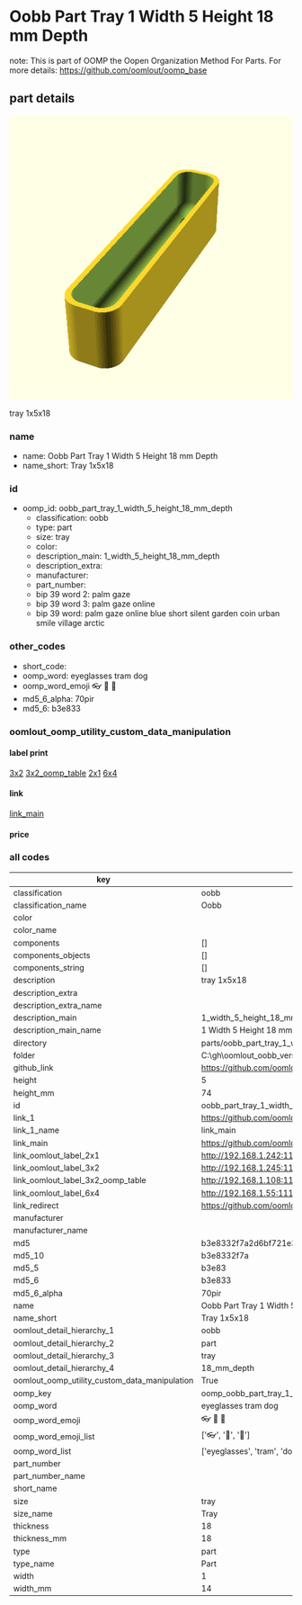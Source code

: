 # Oobb Part Tray 1 Width 5 Height 18 mm Depth  

note: This is part of OOMP the Oopen Organization Method For Parts. For more details: https://github.com/oomlout/oomp_base

##  part details
  

[![](3dpr.png)](3dpr.png)

tray 1x5x18



### name
* name: Oobb Part Tray 1 Width 5 Height 18 mm Depth
* name_short: Tray 1x5x18 
### id
* oomp_id: oobb_part_tray_1_width_5_height_18_mm_depth
  * classification: oobb
  * type: part
  * size: tray
  * color: 
  * description_main: 1_width_5_height_18_mm_depth
  * description_extra: 
  * manufacturer: 
  * part_number: 
  * bip 39 word 2: palm gaze
  * bip 39 word 3: palm gaze online
  * bip 39 word: palm gaze online blue short silent garden coin urban smile village arctic

### other_codes
* short_code: 
* oomp_word: eyeglasses tram dog
* oomp_word_emoji :eyeglasses: :tram: :dog:
* md5_6_alpha: 70pir
* md5_6: b3e833






### oomlout_oomp_utility_custom_data_manipulation
#### label print
[3x2](http://192.168.1.245:1112/?label=oomp%2070pir)
[3x2_oomp_table](http://192.168.1.108:1112/?label=oomp%2070pir)
[2x1](http://192.168.1.242:1112/?label=oomp%2070pir)
[6x4](http://192.168.1.55:1112/?label=oomp%2070pir)    

#### link

[link_main](https://github.com/oomlout/oomlout_oobb_version_4_generated_parts/tree/main/navigation_oomp/oobb/part/tray/1_width_5_height_18_mm_depth/part)                              

#### price







### all codes 
| key | value |  
| --- | --- |  
| classification | oobb |  
| classification_name | Oobb |  
| color |  |  
| color_name |  |  
| components | [] |  
| components_objects | [] |  
| components_string | [] |  
| description | tray 1x5x18 |  
| description_extra |  |  
| description_extra_name |  |  
| description_main | 1_width_5_height_18_mm_depth |  
| description_main_name | 1 Width 5 Height 18 mm Depth |  
| directory | parts/oobb_part_tray_1_width_5_height_18_mm_depth |  
| folder | C:\gh\oomlout_oobb_version_4_generated_parts\parts\oobb_part_tray_1_width_5_height_18_mm_depth |  
| github_link | https://github.com/oomlout/oomlout_oomp_part_src/tree/main/parts/oobb_part_tray_1_width_5_height_18_mm_depth |  
| height | 5 |  
| height_mm | 74 |  
| id | oobb_part_tray_1_width_5_height_18_mm_depth |  
| link_1 | https://github.com/oomlout/oomlout_oobb_version_4_generated_parts/tree/main/navigation_oomp/oobb/part/tray/1_width_5_height_18_mm_depth/part |  
| link_1_name | link_main |  
| link_main | https://github.com/oomlout/oomlout_oobb_version_4_generated_parts/tree/main/navigation_oomp/oobb/part/tray/1_width_5_height_18_mm_depth/part |  
| link_oomlout_label_2x1 | http://192.168.1.242:1112/?label=oomp%2070pir |  
| link_oomlout_label_3x2 | http://192.168.1.245:1112/?label=oomp%2070pir |  
| link_oomlout_label_3x2_oomp_table | http://192.168.1.108:1112/?label=oomp%2070pir |  
| link_oomlout_label_6x4 | http://192.168.1.55:1112/?label=oomp%2070pir |  
| link_redirect | https://github.com/oomlout/oomlout_oobb_version_4_generated_parts/tree/main/parts/oobb_tray_01_05_18 |  
| manufacturer |  |  
| manufacturer_name |  |  
| md5 | b3e8332f7a2d6bf721e3618535d82cfa |  
| md5_10 | b3e8332f7a |  
| md5_5 | b3e83 |  
| md5_6 | b3e833 |  
| md5_6_alpha | 70pir |  
| name | Oobb Part Tray 1 Width 5 Height 18 mm Depth |  
| name_short | Tray 1x5x18  |  
| oomlout_detail_hierarchy_1 | oobb |  
| oomlout_detail_hierarchy_2 | part |  
| oomlout_detail_hierarchy_3 | tray |  
| oomlout_detail_hierarchy_4 | 18_mm_depth |  
| oomlout_oomp_utility_custom_data_manipulation | True |  
| oomp_key | oomp_oobb_part_tray_1_width_5_height_18_mm_depth |  
| oomp_word | eyeglasses tram dog |  
| oomp_word_emoji | :eyeglasses: :tram: :dog: |  
| oomp_word_emoji_list | [':eyeglasses:', ':tram:', ':dog:'] |  
| oomp_word_list | ['eyeglasses', 'tram', 'dog'] |  
| part_number |  |  
| part_number_name |  |  
| short_name |  |  
| size | tray |  
| size_name | Tray |  
| thickness | 18 |  
| thickness_mm | 18 |  
| type | part |  
| type_name | Part |  
| width | 1 |  
| width_mm | 14 |  
